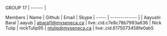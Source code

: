 GROUP 17
| ------ |

Members
| Name  | Github | Email | Skype
| ----- | ------------- |
| Aayushi Baral | aayub | abaral1@myseneca.ca | live:.cid.c7e8c78b7993a636
| Nick Tulip | nickTulip95  | ntulip@myseneca.ca | live:.cid.6175073458fe0ab5
